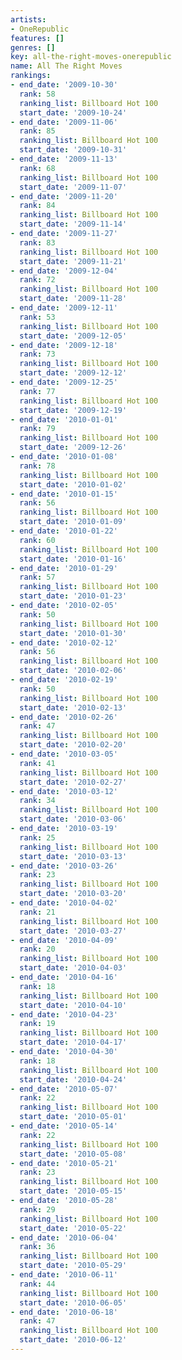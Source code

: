 ```yaml
---
artists:
- OneRepublic
features: []
genres: []
key: all-the-right-moves-onerepublic
name: All The Right Moves
rankings:
- end_date: '2009-10-30'
  rank: 58
  ranking_list: Billboard Hot 100
  start_date: '2009-10-24'
- end_date: '2009-11-06'
  rank: 85
  ranking_list: Billboard Hot 100
  start_date: '2009-10-31'
- end_date: '2009-11-13'
  rank: 68
  ranking_list: Billboard Hot 100
  start_date: '2009-11-07'
- end_date: '2009-11-20'
  rank: 84
  ranking_list: Billboard Hot 100
  start_date: '2009-11-14'
- end_date: '2009-11-27'
  rank: 83
  ranking_list: Billboard Hot 100
  start_date: '2009-11-21'
- end_date: '2009-12-04'
  rank: 72
  ranking_list: Billboard Hot 100
  start_date: '2009-11-28'
- end_date: '2009-12-11'
  rank: 53
  ranking_list: Billboard Hot 100
  start_date: '2009-12-05'
- end_date: '2009-12-18'
  rank: 73
  ranking_list: Billboard Hot 100
  start_date: '2009-12-12'
- end_date: '2009-12-25'
  rank: 77
  ranking_list: Billboard Hot 100
  start_date: '2009-12-19'
- end_date: '2010-01-01'
  rank: 79
  ranking_list: Billboard Hot 100
  start_date: '2009-12-26'
- end_date: '2010-01-08'
  rank: 78
  ranking_list: Billboard Hot 100
  start_date: '2010-01-02'
- end_date: '2010-01-15'
  rank: 56
  ranking_list: Billboard Hot 100
  start_date: '2010-01-09'
- end_date: '2010-01-22'
  rank: 60
  ranking_list: Billboard Hot 100
  start_date: '2010-01-16'
- end_date: '2010-01-29'
  rank: 57
  ranking_list: Billboard Hot 100
  start_date: '2010-01-23'
- end_date: '2010-02-05'
  rank: 50
  ranking_list: Billboard Hot 100
  start_date: '2010-01-30'
- end_date: '2010-02-12'
  rank: 56
  ranking_list: Billboard Hot 100
  start_date: '2010-02-06'
- end_date: '2010-02-19'
  rank: 50
  ranking_list: Billboard Hot 100
  start_date: '2010-02-13'
- end_date: '2010-02-26'
  rank: 47
  ranking_list: Billboard Hot 100
  start_date: '2010-02-20'
- end_date: '2010-03-05'
  rank: 41
  ranking_list: Billboard Hot 100
  start_date: '2010-02-27'
- end_date: '2010-03-12'
  rank: 34
  ranking_list: Billboard Hot 100
  start_date: '2010-03-06'
- end_date: '2010-03-19'
  rank: 25
  ranking_list: Billboard Hot 100
  start_date: '2010-03-13'
- end_date: '2010-03-26'
  rank: 23
  ranking_list: Billboard Hot 100
  start_date: '2010-03-20'
- end_date: '2010-04-02'
  rank: 21
  ranking_list: Billboard Hot 100
  start_date: '2010-03-27'
- end_date: '2010-04-09'
  rank: 20
  ranking_list: Billboard Hot 100
  start_date: '2010-04-03'
- end_date: '2010-04-16'
  rank: 18
  ranking_list: Billboard Hot 100
  start_date: '2010-04-10'
- end_date: '2010-04-23'
  rank: 19
  ranking_list: Billboard Hot 100
  start_date: '2010-04-17'
- end_date: '2010-04-30'
  rank: 18
  ranking_list: Billboard Hot 100
  start_date: '2010-04-24'
- end_date: '2010-05-07'
  rank: 22
  ranking_list: Billboard Hot 100
  start_date: '2010-05-01'
- end_date: '2010-05-14'
  rank: 22
  ranking_list: Billboard Hot 100
  start_date: '2010-05-08'
- end_date: '2010-05-21'
  rank: 23
  ranking_list: Billboard Hot 100
  start_date: '2010-05-15'
- end_date: '2010-05-28'
  rank: 29
  ranking_list: Billboard Hot 100
  start_date: '2010-05-22'
- end_date: '2010-06-04'
  rank: 36
  ranking_list: Billboard Hot 100
  start_date: '2010-05-29'
- end_date: '2010-06-11'
  rank: 44
  ranking_list: Billboard Hot 100
  start_date: '2010-06-05'
- end_date: '2010-06-18'
  rank: 47
  ranking_list: Billboard Hot 100
  start_date: '2010-06-12'
---
```


